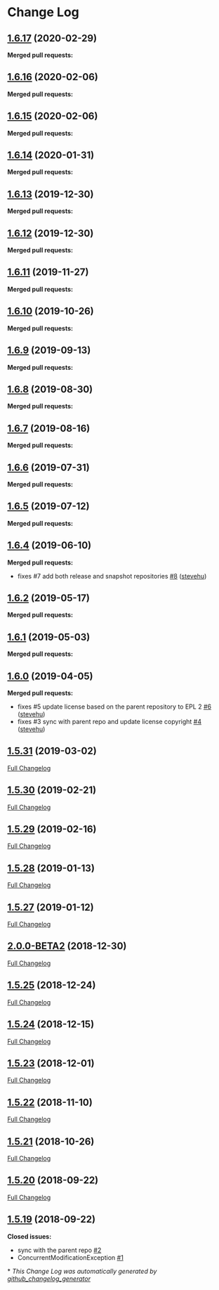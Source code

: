 # Change Log

## [1.6.17](https://github.com/networknt/json-overlay/tree/1.6.17) (2020-02-29)


**Merged pull requests:**


## [1.6.16](https://github.com/networknt/json-overlay/tree/1.6.16) (2020-02-06)


**Merged pull requests:**


## [1.6.15](https://github.com/networknt/json-overlay/tree/1.6.15) (2020-02-06)


**Merged pull requests:**




## [1.6.14](https://github.com/networknt/json-overlay/tree/1.6.14) (2020-01-31)


**Merged pull requests:**


## [1.6.13](https://github.com/networknt/json-overlay/tree/1.6.13) (2019-12-30)


**Merged pull requests:**




## [1.6.12](https://github.com/networknt/json-overlay/tree/1.6.12) (2019-12-30)


**Merged pull requests:**




## [1.6.11](https://github.com/networknt/json-overlay/tree/1.6.11) (2019-11-27)


**Merged pull requests:**


## [1.6.10](https://github.com/networknt/json-overlay/tree/1.6.10) (2019-10-26)


**Merged pull requests:**


## [1.6.9](https://github.com/networknt/json-overlay/tree/1.6.9) (2019-09-13)


**Merged pull requests:**




## [1.6.8](https://github.com/networknt/json-overlay/tree/1.6.8) (2019-08-30)


**Merged pull requests:**




## [1.6.7](https://github.com/networknt/json-overlay/tree/1.6.7) (2019-08-16)


**Merged pull requests:**




## [1.6.6](https://github.com/networknt/json-overlay/tree/1.6.6) (2019-07-31)


**Merged pull requests:**




## [1.6.5](https://github.com/networknt/json-overlay/tree/1.6.5) (2019-07-12)


**Merged pull requests:**


## [1.6.4](https://github.com/networknt/json-overlay/tree/1.6.4) (2019-06-10)


**Merged pull requests:**


- fixes \#7 add both release and snapshot repositories [\#8](https://github.com/networknt/json-overlay/pull/8) ([stevehu](https://github.com/stevehu))
## [1.6.2](https://github.com/networknt/json-overlay/tree/1.6.2) (2019-05-17)


**Merged pull requests:**


## [1.6.1](https://github.com/networknt/json-overlay/tree/1.6.1) (2019-05-03)


**Merged pull requests:**


## [1.6.0](https://github.com/networknt/json-overlay/tree/1.6.0) (2019-04-05)


**Merged pull requests:**


- fixes \#5 update license based on the parent repository to EPL 2 [\#6](https://github.com/networknt/json-overlay/pull/6) ([stevehu](https://github.com/stevehu))
- fixes \#3 sync with parent repo and update license copyright [\#4](https://github.com/networknt/json-overlay/pull/4) ([stevehu](https://github.com/stevehu))
## [1.5.31](https://github.com/networknt/json-overlay/tree/1.5.31) (2019-03-02)
[Full Changelog](https://github.com/networknt/json-overlay/compare/1.5.30...1.5.31)

## [1.5.30](https://github.com/networknt/json-overlay/tree/1.5.30) (2019-02-21)
[Full Changelog](https://github.com/networknt/json-overlay/compare/1.5.29...1.5.30)

## [1.5.29](https://github.com/networknt/json-overlay/tree/1.5.29) (2019-02-16)
[Full Changelog](https://github.com/networknt/json-overlay/compare/1.5.28...1.5.29)

## [1.5.28](https://github.com/networknt/json-overlay/tree/1.5.28) (2019-01-13)
[Full Changelog](https://github.com/networknt/json-overlay/compare/1.5.27...1.5.28)

## [1.5.27](https://github.com/networknt/json-overlay/tree/1.5.27) (2019-01-12)
[Full Changelog](https://github.com/networknt/json-overlay/compare/2.0.0-BETA2...1.5.27)

## [2.0.0-BETA2](https://github.com/networknt/json-overlay/tree/2.0.0-BETA2) (2018-12-30)
[Full Changelog](https://github.com/networknt/json-overlay/compare/1.5.25...2.0.0-BETA2)

## [1.5.25](https://github.com/networknt/json-overlay/tree/1.5.25) (2018-12-24)
[Full Changelog](https://github.com/networknt/json-overlay/compare/1.5.24...1.5.25)

## [1.5.24](https://github.com/networknt/json-overlay/tree/1.5.24) (2018-12-15)
[Full Changelog](https://github.com/networknt/json-overlay/compare/1.5.23...1.5.24)

## [1.5.23](https://github.com/networknt/json-overlay/tree/1.5.23) (2018-12-01)
[Full Changelog](https://github.com/networknt/json-overlay/compare/1.5.22...1.5.23)

## [1.5.22](https://github.com/networknt/json-overlay/tree/1.5.22) (2018-11-10)
[Full Changelog](https://github.com/networknt/json-overlay/compare/1.5.21...1.5.22)

## [1.5.21](https://github.com/networknt/json-overlay/tree/1.5.21) (2018-10-26)
[Full Changelog](https://github.com/networknt/json-overlay/compare/1.5.20...1.5.21)

## [1.5.20](https://github.com/networknt/json-overlay/tree/1.5.20) (2018-09-22)
[Full Changelog](https://github.com/networknt/json-overlay/compare/1.5.19...1.5.20)

## [1.5.19](https://github.com/networknt/json-overlay/tree/1.5.19) (2018-09-22)
**Closed issues:**

- sync with the parent repo [\#2](https://github.com/networknt/json-overlay/issues/2)
- ConcurrentModificationException [\#1](https://github.com/networknt/json-overlay/issues/1)



\* *This Change Log was automatically generated by [github_changelog_generator](https://github.com/skywinder/Github-Changelog-Generator)*
